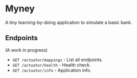 # Myney

A tiny learning-by-doing application to simulate a basic bank.

## Endpoints

(A work in progress)

- `GET /actuator/mappings` - List all endpoints.
- `GET /actuator/health` - Health check.
- `GET /actuator/info` - Application info.